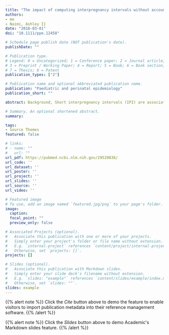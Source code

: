 ```yaml
---
title: "The impact of computing interpregnancy intervals without accounting for intervening pregnancy events"
authors:
- me
- Naimi, Ashley I}
date: "2018-03-01"
doi: "10.1111/ppe.12458"

# Schedule page publish date (NOT publication's date).
publishDate: ""

# Publication type.
# Legend: 0 = Uncategorized; 1 = Conference paper; 2 = Journal article;
# 3 = Preprint / Working Paper; 4 = Report; 5 = Book; 6 = Book section;
# 7 = Thesis; 8 = Patent
publication_types: ["2"]

# Publication name and optional abbreviated publication name.
publication: "Paediatric and perinatal epidemiology"
publication_short: ""

abstract: Background, Short interpregnancy intervals (IPI) are associated with poor birth outcomes. Often, only livebirths are considered to estimate IPI. The objective of our work is to explore whether the associations between demographic, behavioural, and pregnancy variables and IPI change when events other than livebirth are included. Methods, We used data from the 2006-10 and 2011-13 period of the National Survey of Family Growth (NSFG). We defined IPI using the conception date of the index pregnancy and the event date of the previous one ending in (i) livebirth; (ii) stillbirth; (iii) miscarriage; (iv) abortion; or (v) any of these events. Risk ratios (RR) were estimated for short IPI (<18 months), and demographic, pregnancy, and behavioural variables using log-linear models. Results, When intervening events are included, the association between short IPI and its predictors vary by definition, especially for unintended versus intended pregnancies (only livebirth risk ratio [RR] 1.34, 95% confidence interval [CI] 1.2, 1.5) versus livebirth and miscarriage RR 1.14, 95% CI 1.0, 1.3) and women older than 30 vs. younger than 20 at resolution of the previous pregnancy (only livebirth RR 1.22, 95% CI 1.0, 1.5 versus livebirth and miscarriage RR 1.36, 95% CI 1.2, 1.6).Conclusions, Including miscarriage as an intervening event in the calculation of IPI changes the association between several risk factors and short IPI. However, the association between short IPI and preterm birth does not vary when different IPI calculations are used.

# Summary. An optional shortened abstract.
summary:

tags:
- Source Themes
featured: false

# links:
# - name: ""
#   url: ""
url_pdf: https://pubmed.ncbi.nlm.nih.gov/29520836/
url_code: ''
url_dataset: ''
url_poster: ''
url_project: ''
url_slides: ''
url_source: ''
url_video: ''

# Featured image
# To use, add an image named `featured.jpg/png` to your page's folder. 
image:
  caption: 
  focal_point: ""
  preview_only: false

# Associated Projects (optional).
#   Associate this publication with one or more of your projects.
#   Simply enter your project's folder or file name without extension.
#   E.g. `internal-project` references `content/project/internal-project/index.md`.
#   Otherwise, set `projects: []`.
projects: []

# Slides (optional).
#   Associate this publication with Markdown slides.
#   Simply enter your slide deck's filename without extension.
#   E.g. `slides: "example"` references `content/slides/example/index.md`.
#   Otherwise, set `slides: ""`.
slides: example
---
```


{{% alert note %}}
Click the *Cite* button above to demo the feature to enable visitors to import publication metadata into their reference management software.
{{% /alert %}}

{{% alert note %}}
Click the *Slides* button above to demo Academic's Markdown slides feature.
{{% /alert %}}


